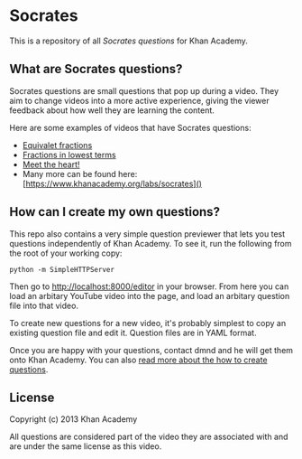 # Socrates

This is a repository of all _Socrates questions_ for Khan Academy.

## What are Socrates questions?

Socrates questions are small questions that pop up during a video. They aim to
change videos into a more active experience, giving the viewer feedback about
how well they are learning the content.

Here are some examples of videos that have Socrates questions:

  * [Equivalet fractions](https://www.khanacademy.org/math/arithmetic/fractions/Equivalent_fractions/v/equivalent-fractions)
  * [Fractions in lowest terms](https://www.khanacademy.org/math/arithmetic/fractions/Equivalent_fractions/v/fractions-in-lowest-terms)
  * [Meet the heart!](https://www.khanacademy.org/science/healthcare-and-medicine/the-heart/v/meet-the-heart)
  * Many more can be found here: [https://www.khanacademy.org/labs/socrates]()

## How can I create my own questions?

This repo also contains a very simple question previewer that lets you test
questions independently of Khan Academy. To see it, run the following from the
root of your working copy:

    python -m SimpleHTTPServer

Then go to [http://localhost:8000/editor]() in your browser. From here you can load
an arbitary YouTube video into the page, and load an arbitary question file
into that video.

To create new questions for a new video, it's probably simplest to copy an
existing question file and edit it. Question files are in YAML format.

Once you are happy with your questions, contact dmnd and he will get them onto
Khan Academy. You can also [read more about the how to create questions](https://sites.google.com/a/khanacademy.org/forge/for-video-creators/creating-socrates-questions).

## License

Copyright (c) 2013 Khan Academy

All questions are considered part of the video they are associated with and are
under the same license as this video.
